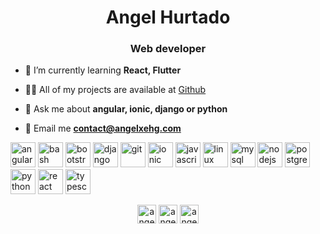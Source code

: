 <h1 align="center">Angel Hurtado</h1>
<h3 align="center">Web developer</h3>

- 🌱 I’m currently learning **React, Flutter**

- 👨‍💻 All of my projects are available at [Github](https://github.com/angelxehg?tab=repositories)

- 💬 Ask me about **angular, ionic, django or python**

- 📧 Email me **contact@angelxehg.com**

<p align="left">
<img src="https://devicons.github.io/devicon/devicon.git/icons/angularjs/angularjs-original.svg" alt="angularjs" width="40" height="40"/>
<img src="https://www.vectorlogo.zone/logos/gnu_bash/gnu_bash-icon.svg" alt="bash" width="40" height="40"/>
<img src="https://devicons.github.io/devicon/devicon.git/icons/bootstrap/bootstrap-plain.svg" alt="bootstrap" width="40" height="40"/>
<img src="https://devicons.github.io/devicon/devicon.git/icons/django/django-original.svg" alt="django" width="40" height="40"/>
<img src="https://www.vectorlogo.zone/logos/git-scm/git-scm-icon.svg" alt="git" width="40" height="40"/>
<img src="https://upload.wikimedia.org/wikipedia/commons/d/d1/Ionic_Logo.svg" alt="ionic" width="40" height="40"/>
<img src="https://devicons.github.io/devicon/devicon.git/icons/javascript/javascript-original.svg" alt="javascript" width="40" height="40"/>
<img src="https://devicons.github.io/devicon/devicon.git/icons/linux/linux-original.svg" alt="linux" width="40" height="40"/>
<img src="https://devicons.github.io/devicon/devicon.git/icons/mysql/mysql-original-wordmark.svg" alt="mysql" width="40" height="40"/>
<img src="https://devicons.github.io/devicon/devicon.git/icons/nodejs/nodejs-original-wordmark.svg" alt="nodejs" width="40" height="40"/>
<img src="https://devicons.github.io/devicon/devicon.git/icons/postgresql/postgresql-original-wordmark.svg" alt="postgresql" width="40" height="40"/>
<img src="https://devicons.github.io/devicon/devicon.git/icons/python/python-original.svg" alt="python" width="40" height="40"/>
<img src="https://devicons.github.io/devicon/devicon.git/icons/react/react-original-wordmark.svg" alt="react" width="40" height="40"/>
<img src="https://devicons.github.io/devicon/devicon.git/icons/typescript/typescript-original.svg" alt="typescript" width="40" height="40"/>
</p>

<p align="center">
<a href="https://twitter.com/angelxehg" target="blank"><img align="center" src="https://cdn.jsdelivr.net/npm/simple-icons@3.0.1/icons/twitter.svg" alt="angelxehg" height="30" width="30" /></a>
<a href="https://linkedin.com/in/angelxehg" target="blank"><img align="center" src="https://cdn.jsdelivr.net/npm/simple-icons@3.0.1/icons/linkedin.svg" alt="angelxehg" height="30" width="30" /></a>
<a href="https://instagram.com/angelxehg" target="blank"><img align="center" src="https://cdn.jsdelivr.net/npm/simple-icons@3.0.1/icons/instagram.svg" alt="angelxehg" height="30" width="30" /></a>
</p>
